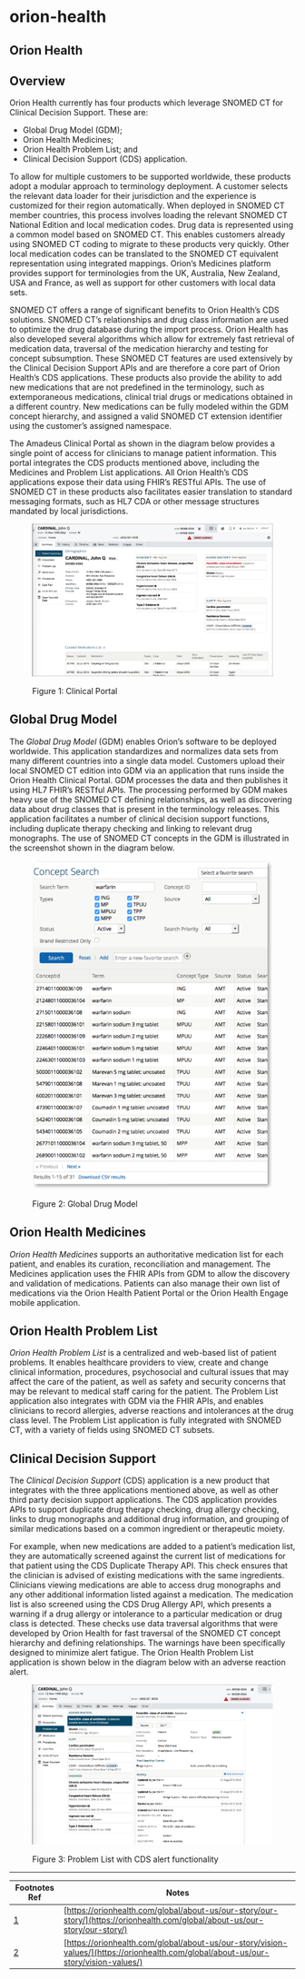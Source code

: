 # orion-health

## Orion Health

## Overview

Orion Health currently has four products which leverage SNOMED CT for Clinical Decision Support. These are:

* Global Drug Model (GDM);
* Orion Health Medicines;
* Orion Health Problem List; and
* Clinical Decision Support (CDS) application.

To allow for multiple customers to be supported worldwide, these products adopt a modular approach to terminology deployment. A customer selects the relevant data loader for their jurisdiction and the experience is customized for their region automatically. When deployed in SNOMED CT member countries, this process involves loading the relevant SNOMED CT National Edition and local medication codes. Drug data is represented using a common model based on SNOMED CT. This enables customers already using SNOMED CT coding to migrate to these products very quickly. Other local medication codes can be translated to the SNOMED CT equivalent representation using integrated mappings. Orion’s Medicines platform provides support for terminologies from the UK, Australia, New Zealand, USA and France, as well as support for other customers with local data sets.

SNOMED CT offers a range of significant benefits to Orion Health’s CDS solutions. SNOMED CT’s relationships and drug class information are used to optimize the drug database during the import process. Orion Health has also developed several algorithms which allow for extremely fast retrieval of medication data, traversal of the medication hierarchy and testing for concept subsumption. These SNOMED CT features are used extensively by the Clinical Decision Support APIs and are therefore a core part of Orion Health’s CDS applications. These products also provide the ability to add new medications that are not predefined in the terminology, such as extemporaneous medications, clinical trial drugs or medications obtained in a different country. New medications can be fully modeled within the GDM concept hierarchy, and assigned a valid SNOMED CT extension identifier using the customer’s assigned namespace.

The Amadeus Clinical Portal as shown in the diagram below provides a single point of access for clinicians to manage patient information. This portal integrates the CDS products mentioned above, including the Medicines and Problem List applications. All Orion Health’s CDS applications expose their data using FHIR’s RESTful APIs. The use of SNOMED CT in these products also facilitates easier translation to standard messaging formats, such as HL7 CDA or other message structures mandated by local jurisdictions.

<figure><img src="../../images/123897713.png" alt=""><figcaption><p>Figure 1: Clinical Portal</p></figcaption></figure>

## Global Drug Model

The _Global Drug Model_ (GDM) enables Orion’s software to be deployed worldwide. This application standardizes and normalizes data sets from many different countries into a single data model. Customers upload their local SNOMED CT edition into GDM via an application that runs inside the Orion Health Clinical Portal. GDM processes the data and then publishes it using HL7 FHIR’s RESTful APIs. The processing performed by GDM makes heavy use of the SNOMED CT defining relationships, as well as discovering data about drug classes that is present in the terminology releases. This application facilitates a number of clinical decision support functions, including duplicate therapy checking and linking to relevant drug monographs. The use of SNOMED CT concepts in the GDM is illustrated in the screenshot shown in the diagram below.

<figure><img src="../../images/123897708.png" alt=""><figcaption><p>Figure 2: Global Drug Model</p></figcaption></figure>

## Orion Health Medicines

_Orion Health Medicines_ supports an authoritative medication list for each patient, and enables its curation, reconciliation and management. The Medicines application uses the FHIR APIs from GDM to allow the discovery and validation of medications. Patients can also manage their own list of medications via the Orion Health Patient Portal or the Orion Health Engage mobile application.

## Orion Health Problem List

_Orion Health Problem List_ is a centralized and web-based list of patient problems. It enables healthcare providers to view, create and change clinical information, procedures, psychosocial and cultural issues that may affect the care of the patient, as well as safety and security concerns that may be relevant to medical staff caring for the patient. The Problem List application also integrates with GDM via the FHIR APIs, and enables clinicians to record allergies, adverse reactions and intolerances at the drug class level. The Problem List application is fully integrated with SNOMED CT, with a variety of fields using SNOMED CT subsets.

## Clinical Decision Support

The _Clinical Decision Support_ (CDS) application is a new product that integrates with the three applications mentioned above, as well as other third party decision support applications. The CDS application provides APIs to support duplicate drug therapy checking, drug allergy checking, links to drug monographs and additional drug information, and grouping of similar medications based on a common ingredient or therapeutic moiety.

For example, when new medications are added to a patient’s medication list, they are automatically screened against the current list of medications for that patient using the CDS Duplicate Therapy API. This check ensures that the clinician is advised of existing medications with the same ingredients. Clinicians viewing medications are able to access drug monographs and any other additional information listed against a medication. The medication list is also screened using the CDS Drug Allergy API, which presents a warning if a drug allergy or intolerance to a particular medication or drug class is detected. These checks use data traversal algorithms that were developed by Orion Health for fast traversal of the SNOMED CT concept hierarchy and defining relationships. The warnings have been specifically designed to minimize alert fatigue. The Orion Health Problem List application is shown below in the diagram below with an adverse reaction alert.

<figure><img src="../../images/123897711.png" alt=""><figcaption><p>Figure 3: Problem List with CDS alert functionality</p></figcaption></figure>

***

| Footnotes Ref                                                                         | Notes                                                                                                                                |
| ------------------------------------------------------------------------------------- | ------------------------------------------------------------------------------------------------------------------------------------ |
| [1](https://confluence.ihtsdotools.org/display/DOCCDS/Orion+Health#FootnoteMarker1-0) | [https://orionhealth.com/global/about-us/our-story/our-story/](https://orionhealth.com/global/about-us/our-story/our-story/)         |
| [2](https://confluence.ihtsdotools.org/display/DOCCDS/Orion+Health#FootnoteMarker2-0) | [https://orionhealth.com/global/about-us/our-story/vision-values/](https://orionhealth.com/global/about-us/our-story/vision-values/) |
